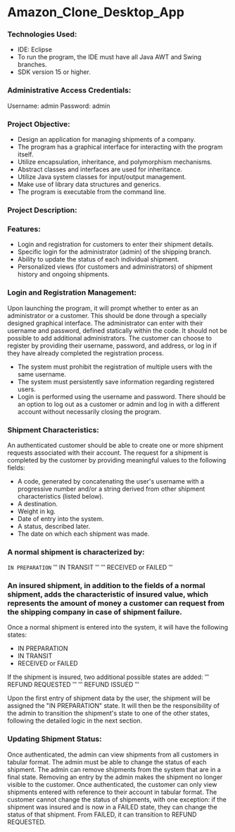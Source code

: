# Amazon_Clone_Desktop_App

### Technologies Used:
- IDE: Eclipse
- To run the program, the IDE must have all Java AWT and Swing branches.
- SDK version 15 or higher.

### Administrative Access Credentials:
Username: admin
Password: admin

### Project Objective:
- Design an application for managing shipments of a company.
- The program has a graphical interface for interacting with the program itself.
- Utilize encapsulation, inheritance, and polymorphism mechanisms.
- Abstract classes and interfaces are used for inheritance.
- Utilize Java system classes for input/output management.
- Make use of library data structures and generics.
- The program is executable from the command line.

### Project Description:

### Features:
- Login and registration for customers to enter their shipment details.
- Specific login for the administrator (admin) of the shipping branch.
- Ability to update the status of each individual shipment.
- Personalized views (for customers and administrators) of shipment history and ongoing shipments.

### Login and Registration Management:
Upon launching the program, it will prompt whether to enter as an administrator or a customer.
This should be done through a specially designed graphical interface.
The administrator can enter with their username and password, defined statically within the code. It should not be possible to add additional administrators.
The customer can choose to register by providing their username, password, and address, or log in if they have already completed the registration process.
- The system must prohibit the registration of multiple users with the same username.
- The system must persistently save information regarding registered users.
- Login is performed using the username and password.
There should be an option to log out as a customer or admin and log in with a different account without necessarily closing the program.

### Shipment Characteristics:
An authenticated customer should be able to create one or more shipment requests associated with their account. The request for a shipment is completed by the customer by providing meaningful values to the following fields:
- A code, generated by concatenating the user's username with a progressive number and/or a string derived from other shipment characteristics (listed below).
- A destination.
- Weight in kg.
- Date of entry into the system.
- A status, described later.
- The date on which each shipment was made.

### A normal shipment is characterized by:
``` IN PREPARATION ```
‵‵‵ IN TRANSIT ‵‵‵
‵‵‵ RECEIVED or FAILED ‵‵‵

### An insured shipment, in addition to the fields of a normal shipment, adds the characteristic of insured value, which represents the amount of money a customer can request from the shipping company in case of shipment failure.

Once a normal shipment is entered into the system, it will have the following states:
- IN PREPARATION
- IN TRANSIT
- RECEIVED or FAILED

If the shipment is insured, two additional possible states are added:
‵‵‵ REFUND REQUESTED ‵‵‵
‵‵‵ REFUND ISSUED ‵‵‵

Upon the first entry of shipment data by the user, the shipment will be assigned the "IN PREPARATION" state. It will then be the responsibility of the admin to transition the shipment's state to one of the other states, following the detailed logic in the next section.

### Updating Shipment Status:
Once authenticated, the admin can view shipments from all customers in tabular format.
The admin must be able to change the status of each shipment.
The admin can remove shipments from the system that are in a final state. Removing an entry by the admin makes the shipment no longer visible to the customer.
Once authenticated, the customer can only view shipments entered with reference to their account in tabular format. The customer cannot change the status of shipments, with one exception: if the shipment was insured and is now in a FAILED state, they can change the status of that shipment. From FAILED, it can transition to REFUND REQUESTED.

